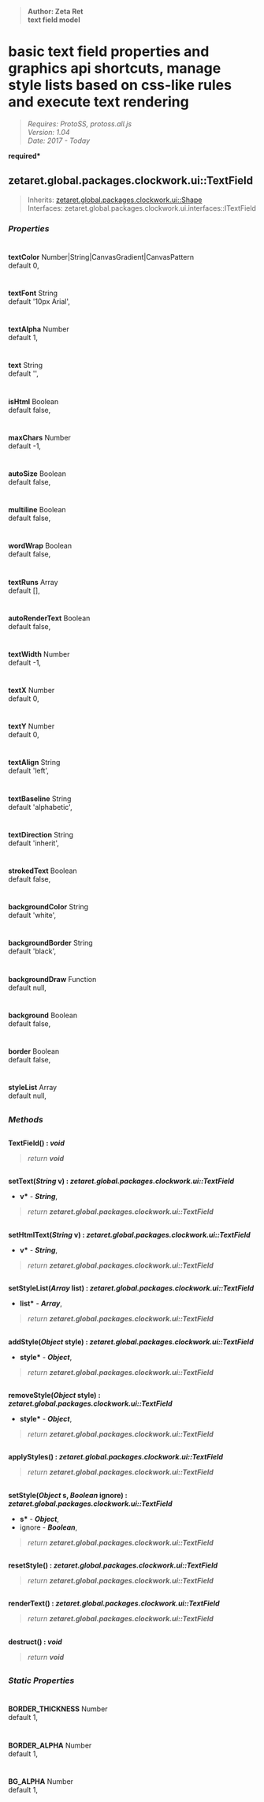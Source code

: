 > __Author: Zeta Ret__  
> __text field model__  
# basic text field properties and graphics api shortcuts, manage style lists based on css-like rules and execute text rendering  
> *Requires: ProtoSS, protoss.all.js*  
> *Version: 1.04*  
> *Date: 2017 - Today*  

__required*__

## zetaret.global.packages.clockwork.ui::TextField  
> Inherits: [zetaret.global.packages.clockwork.ui::Shape](Shape.md)  
> Interfaces: zetaret.global.packages.clockwork.ui.interfaces::ITextField  

### *Properties*  

#  
__textColor__ Number|String|CanvasGradient|CanvasPattern  
default 0,   

#  
__textFont__ String  
default '10px Arial',   

#  
__textAlpha__ Number  
default 1,   

#  
__text__ String  
default '',   

#  
__isHtml__ Boolean  
default false,   

#  
__maxChars__ Number  
default -1,   

#  
__autoSize__ Boolean  
default false,   

#  
__multiline__ Boolean  
default false,   

#  
__wordWrap__ Boolean  
default false,   

#  
__textRuns__ Array  
default [],   

#  
__autoRenderText__ Boolean  
default false,   

#  
__textWidth__ Number  
default -1,   

#  
__textX__ Number  
default 0,   

#  
__textY__ Number  
default 0,   

#  
__textAlign__ String  
default 'left',   

#  
__textBaseline__ String  
default 'alphabetic',   

#  
__textDirection__ String  
default 'inherit',   

#  
__strokedText__ Boolean  
default false,   

#  
__backgroundColor__ String  
default 'white',   

#  
__backgroundBorder__ String  
default 'black',   

#  
__backgroundDraw__ Function  
default null,   

#  
__background__ Boolean  
default false,   

#  
__border__ Boolean  
default false,   

#  
__styleList__ Array  
default null,   


##  
### *Methods*  

##  
__TextField() : *void*__  
  
> *return __void__*  

##  
__setText(*String* v) : *zetaret.global.packages.clockwork.ui::TextField*__  
  
- __v*__ - __*String*__,   
> *return __zetaret.global.packages.clockwork.ui::TextField__*  

##  
__setHtmlText(*String* v) : *zetaret.global.packages.clockwork.ui::TextField*__  
  
- __v*__ - __*String*__,   
> *return __zetaret.global.packages.clockwork.ui::TextField__*  

##  
__setStyleList(*Array* list) : *zetaret.global.packages.clockwork.ui::TextField*__  
  
- __list*__ - __*Array*__,   
> *return __zetaret.global.packages.clockwork.ui::TextField__*  

##  
__addStyle(*Object* style) : *zetaret.global.packages.clockwork.ui::TextField*__  
  
- __style*__ - __*Object*__,   
> *return __zetaret.global.packages.clockwork.ui::TextField__*  

##  
__removeStyle(*Object* style) : *zetaret.global.packages.clockwork.ui::TextField*__  
  
- __style*__ - __*Object*__,   
> *return __zetaret.global.packages.clockwork.ui::TextField__*  

##  
__applyStyles() : *zetaret.global.packages.clockwork.ui::TextField*__  
  
> *return __zetaret.global.packages.clockwork.ui::TextField__*  

##  
__setStyle(*Object* s, *Boolean* ignore) : *zetaret.global.packages.clockwork.ui::TextField*__  
  
- __s*__ - __*Object*__,   
- ignore - __*Boolean*__,   
> *return __zetaret.global.packages.clockwork.ui::TextField__*  

##  
__resetStyle() : *zetaret.global.packages.clockwork.ui::TextField*__  
  
> *return __zetaret.global.packages.clockwork.ui::TextField__*  

##  
__renderText() : *zetaret.global.packages.clockwork.ui::TextField*__  
  
> *return __zetaret.global.packages.clockwork.ui::TextField__*  

##  
__destruct() : *void*__  
  
> *return __void__*  

##  
### *Static Properties*  

#  
__BORDER\_THICKNESS__ Number  
default 1,   

#  
__BORDER\_ALPHA__ Number  
default 1,   

#  
__BG\_ALPHA__ Number  
default 1,   

